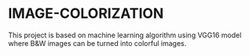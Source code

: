 # IMAGE-COLORIZATION
This project is based on machine learning algorithm using VGG16 model  where B&amp;W images can be turned into colorful images.
